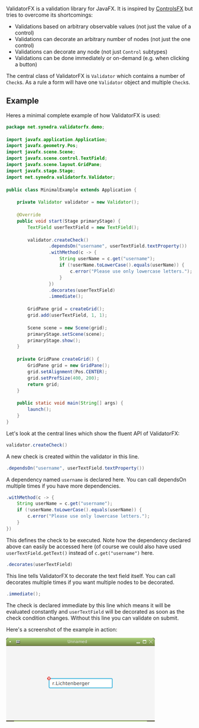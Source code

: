 ValidatorFX is a validation library for JavaFX. It is inspired by [ControlsFX](https://github.com/controlsfx/controlsfx) but tries to overcome its shortcomings:
* Validations based on arbitrary observable values (not just the value of a control)
* Validations can decorate an arbitrary number of nodes (not just the one control)
* Validations can decorate any node (not just `Control` subtypes)
* Validations can be done immediately or on-demand (e.g. when clicking a button)

The central class of ValidatorFX is `Validator` which contains a number of `Check`s. As a rule a form will have one `Validator` object and multiple `Check`s.

## Example

Heres a minimal complete example of how ValidatorFX is used:

```java
package net.synedra.validatorfx.demo;

import javafx.application.Application;
import javafx.geometry.Pos;
import javafx.scene.Scene;
import javafx.scene.control.TextField;
import javafx.scene.layout.GridPane;
import javafx.stage.Stage;
import net.synedra.validatorfx.Validator;

public class MinimalExample extends Application {

    private Validator validator = new Validator();

    @Override
    public void start(Stage primaryStage) {
        TextField userTextField = new TextField();

        validator.createCheck()
                .dependsOn("username", userTextField.textProperty())
                .withMethod(c -> {
                    String userName = c.get("username");
                    if (!userName.toLowerCase().equals(userName)) {
                        c.error("Please use only lowercase letters.");
                    }
                })
                .decorates(userTextField)
                .immediate();

        GridPane grid = createGrid();
        grid.add(userTextField, 1, 1);

        Scene scene = new Scene(grid);
        primaryStage.setScene(scene);
        primaryStage.show();
    }

    private GridPane createGrid() {
        GridPane grid = new GridPane();
        grid.setAlignment(Pos.CENTER);
        grid.setPrefSize(400, 200);
        return grid;
    }

    public static void main(String[] args) {
        launch();
    }
}
```

Let's look at the central lines which show the fluent API of ValidatorFX:

```java
validator.createCheck()
```

A new check is created within the validator in this line.

```java    
.dependsOn("username", userTextField.textProperty())
```

A dependency named `username` is declared here. You can call dependsOn multiple times if you have more dependencies.

```java
.withMethod(c -> {
    String userName = c.get("username");
    if (!userName.toLowerCase().equals(userName)) {
        c.error("Please use only lowercase letters.");
    }
})
```

This defines the check to be executed. Note how the dependency declared above can easily be accessed here (of course we could also have used `userTextField.getText()` instead of `c.get("username")` here.

```java
.decorates(userTextField)
```

This line tells ValidatorFX to decorate the text field itself. You can call decorates multiple times if you want multiple nodes to be decorated.

```java
.immediate();
```

The check is declared immediate by this line which means it will be evaluated constantly and `userTextField` will be decorated as soon as the check condition changes. Without this line you can validate on submit.

Here's a screenshot of the example in action:

![Screenshot of MinimalExample](MinimalDemo.png)